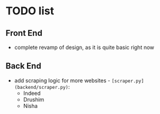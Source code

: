 # TODO list

## Front End
* complete revamp of design, as it is quite basic right now

## Back End
* add scraping logic for more websites - `[scraper.py](backend/scraper.py)`:
  * Indeed
  * Drushim
  * Nisha
